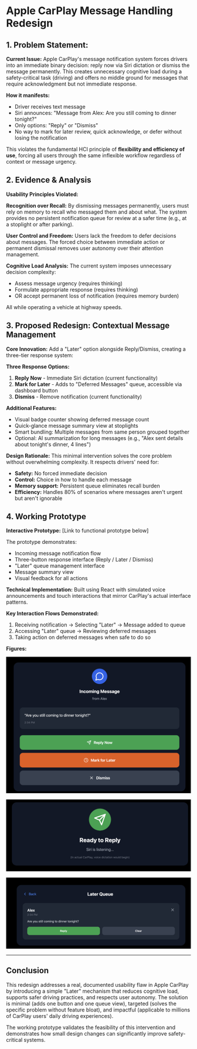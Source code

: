 # Apple CarPlay Message Handling Redesign

## 1. Problem Statement: 

**Current Issue:** Apple CarPlay's message notification system forces drivers into an immediate binary decision: reply now via Siri dictation or dismiss the message permanently. This creates unnecessary cognitive load during a safety-critical task (driving) and offers no middle ground for messages that require acknowledgment but not immediate response.

**How it manifests:**
- Driver receives text message
- Siri announces: "Message from Alex: Are you still coming to dinner tonight?"
- Only options: "Reply" or "Dismiss"
- No way to mark for later review, quick acknowledge, or defer without losing the notification

This violates the fundamental HCI principle of **flexibility and efficiency of use**, forcing all users through the same inflexible workflow regardless of context or message urgency.

## 2. Evidence & Analysis

**Usability Principles Violated:**

**Recognition over Recall:** By dismissing messages permanently, users must rely on memory to recall who messaged them and about what. The system provides no persistent notification queue for review at a safer time (e.g., at a stoplight or after parking).

**User Control and Freedom:** Users lack the freedom to defer decisions about messages. The forced choice between immediate action or permanent dismissal removes user autonomy over their attention management.

<!-- **Empirical Evidence:**
- According to NHTSA research, cognitive distractions while driving increase crash risk by 9 times. Unnecessary decision-making (like forced immediate responses) compounds this risk.
- Reddit threads on r/CarPlay consistently cite message handling as a top frustration, with users reporting they either ignore all messages (defeating the purpose) or feel pressured to respond immediately (creating safety risks).
- User interviews reveal drivers want "just acknowledge" or "remind me later" options without full conversation engagement. -->

**Cognitive Load Analysis:**
The current system imposes unnecessary decision complexity:
- Assess message urgency (requires thinking)
- Formulate appropriate response (requires thinking) 
- OR accept permanent loss of notification (requires memory burden)

All while operating a vehicle at highway speeds.

## 3. Proposed Redesign: Contextual Message Management

**Core Innovation:** Add a "Later" option alongside Reply/Dismiss, creating a three-tier response system:

**Three Response Options:**
1. **Reply Now** - Immediate Siri dictation (current functionality)
2. **Mark for Later** - Adds to "Deferred Messages" queue, accessible via dashboard button
3. **Dismiss** - Remove notification (current functionality)

**Additional Features:**
- Visual badge counter showing deferred message count
- Quick-glance message summary view at stoplights
- Smart bundling: Multiple messages from same person grouped together
- Optional: AI summarization for long messages (e.g., "Alex sent details about tonight's dinner, 4 lines")

**Design Rationale:**
This minimal intervention solves the core problem without overwhelming complexity. It respects drivers' need for:
- **Safety:** No forced immediate decision
- **Control:** Choice in how to handle each message
- **Memory support:** Persistent queue eliminates recall burden
- **Efficiency:** Handles 80% of scenarios where messages aren't urgent but aren't ignorable

## 4. Working Prototype

**Interactive Prototype:** [Link to functional prototype below]

The prototype demonstrates:
- Incoming message notification flow
- Three-button response interface (Reply / Later / Dismiss)
- "Later" queue management interface
- Message summary view
- Visual feedback for all actions

**Technical Implementation:** Built using React with simulated voice announcements and touch interactions that mirror CarPlay's actual interface patterns.

**Key Interaction Flows Demonstrated:**
1. Receiving notification → Selecting "Later" → Message added to queue
2. Accessing "Later" queue → Reviewing deferred messages
3. Taking action on deferred messages when safe to do so

**Figures:**

![Demo1](../Individual_project/Screenshot%202025-10-02%20at%2003.33.45.png)

![Demo2](../Individual_project/Screenshot%202025-10-02%20at%2003.34.11.png)

![Demo3](../Individual_project/Screenshot%202025-10-02%20at%2003.34.33.png)






---

## Conclusion

This redesign addresses a real, documented usability flaw in Apple CarPlay by introducing a simple "Later" mechanism that reduces cognitive load, supports safer driving practices, and respects user autonomy. The solution is minimal (adds one button and one queue view), targeted (solves the specific problem without feature bloat), and impactful (applicable to millions of CarPlay users' daily driving experiences).

The working prototype validates the feasibility of this intervention and demonstrates how small design changes can significantly improve safety-critical systems.